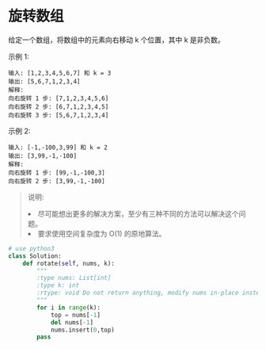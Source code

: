 # 旋转数组

给定一个数组，将数组中的元素向右移动 k 个位置，其中 k 是非负数。

示例 1:

><div>
    输入: [1,2,3,4,5,6,7] 和 k = 3
    输出: [5,6,7,1,2,3,4]
    解释:
    向右旋转 1 步: [7,1,2,3,4,5,6]
    向右旋转 2 步: [6,7,1,2,3,4,5]
    向右旋转 3 步: [5,6,7,1,2,3,4]
</div>
示例 2:

><div>
    输入: [-1,-100,3,99] 和 k = 2
    输出: [3,99,-1,-100]
    解释: 
    向右旋转 1 步: [99,-1,-100,3]
    向右旋转 2 步: [3,99,-1,-100]
<div>

>说明:
    <li>尽可能想出更多的解决方案，至少有三种不同的方法可以解决这个问题。</li>
    <li>要求使用空间复杂度为 O(1) 的原地算法。</li>

```python
# use python3
class Solution:
    def rotate(self, nums, k):
        """
        :type nums: List[int]
        :type k: int
        :rtype: void Do not return anything, modify nums in-place instead.
        """
        for i in range(k):
            top = nums[-1]
            del nums[-1]
            nums.insert(0,top)
        pass

```
